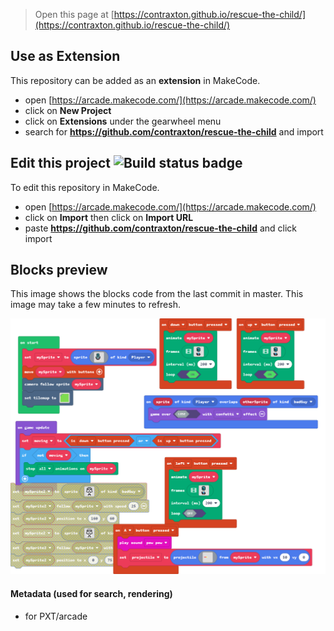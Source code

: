  


> Open this page at [https://contraxton.github.io/rescue-the-child/](https://contraxton.github.io/rescue-the-child/)

## Use as Extension

This repository can be added as an **extension** in MakeCode.

* open [https://arcade.makecode.com/](https://arcade.makecode.com/)
* click on **New Project**
* click on **Extensions** under the gearwheel menu
* search for **https://github.com/contraxton/rescue-the-child** and import

## Edit this project ![Build status badge](https://github.com/contraxton/rescue-the-child/workflows/MakeCode/badge.svg)

To edit this repository in MakeCode.

* open [https://arcade.makecode.com/](https://arcade.makecode.com/)
* click on **Import** then click on **Import URL**
* paste **https://github.com/contraxton/rescue-the-child** and click import

## Blocks preview

This image shows the blocks code from the last commit in master.
This image may take a few minutes to refresh.

![A rendered view of the blocks](https://github.com/contraxton/rescue-the-child/raw/master/.github/makecode/blocks.png)

#### Metadata (used for search, rendering)

* for PXT/arcade
<script src="https://makecode.com/gh-pages-embed.js"></script><script>makeCodeRender("{{ site.makecode.home_url }}", "{{ site.github.owner_name }}/{{ site.github.repository_name }}");</script>
